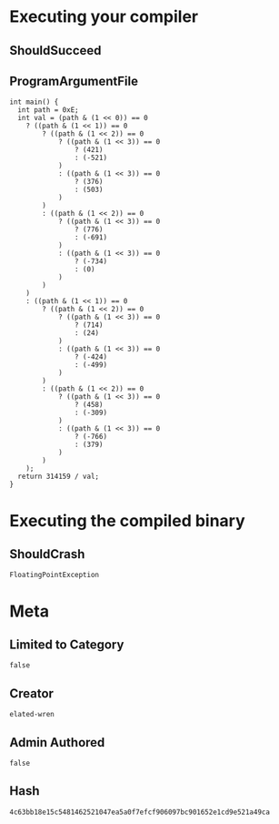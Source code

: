 # Executing your compiler

## ShouldSucceed

## ProgramArgumentFile

```
int main() {
  int path = 0xE;
  int val = (path & (1 << 0)) == 0
    ? ((path & (1 << 1)) == 0
        ? ((path & (1 << 2)) == 0
            ? ((path & (1 << 3)) == 0
                ? (421)
                : (-521)
            )
            : ((path & (1 << 3)) == 0
                ? (376)
                : (503)
            )
        )
        : ((path & (1 << 2)) == 0
            ? ((path & (1 << 3)) == 0
                ? (776)
                : (-691)
            )
            : ((path & (1 << 3)) == 0
                ? (-734)
                : (0)
            )
        )
    )
    : ((path & (1 << 1)) == 0
        ? ((path & (1 << 2)) == 0
            ? ((path & (1 << 3)) == 0
                ? (714)
                : (24)
            )
            : ((path & (1 << 3)) == 0
                ? (-424)
                : (-499)
            )
        )
        : ((path & (1 << 2)) == 0
            ? ((path & (1 << 3)) == 0
                ? (458)
                : (-309)
            )
            : ((path & (1 << 3)) == 0
                ? (-766)
                : (379)
            )
        )
    );
  return 314159 / val;
}
```

# Executing the compiled binary

## ShouldCrash

```
FloatingPointException
```

# Meta

## Limited to Category

```
false
```

## Creator

```
elated-wren
```

## Admin Authored

```
false
```

## Hash

```
4c63bb18e15c5481462521047ea5a0f7efcf906097bc901652e1cd9e521a49ca
```
